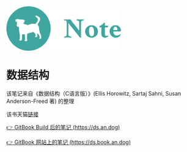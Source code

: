 <a href="https://note.an.dog">
    <img src="res/dog_note.svg" style="width: 300px; height: auto;"/>
</a>

# 数据结构

该笔记来自《数据结构（C语言版）》(Ellis Horowitz, Sartaj Sahni, Susan Anderson-Freed 著) 的整理

该书天猫[链接](https://world.tmall.com/item/520038221625.htm?)

[👉 GitBook Build 后的笔记 (https://ds.an.dog)](https://ds.an.dog)

[👉 GitBook 网站上的笔记 (https://ds.book.an.dog)](https://ds.book.an.dog)
